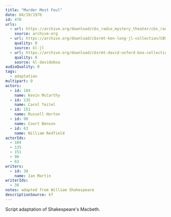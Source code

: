 ```yaml
---
title: "Murder Most Foul"
date: 04/19/1976
id: 470
urls: 
  - url: https://archive.org/download/cbs_radio_mystery_theater/cbs_radio_mystery_theater-0451-0500.zip/cbs_radio_mystery_theater-0451-0500%2Fcbsrmt_0470_murder_most_foul.mp3
    source: archive-org
  - url: https://archive.org/download/cbsrmt-ken-long-jl-collection/CBSRMT - 760419 0470 Murder Most Foul_jl.mp3
    quality: 0
    source: kl-jl
  - url: https://archive.org/download/cbsrmt-david-oxford-boa-collection/CBSRMT-760419-0470-Murder-Most-Foul-(128-44)_WBBM-JE-{BoA}.mp3
    quality: 0
    source: kl-davidoboa
audioQuality: 0
tags: 
  - adaptation
multipart: 0
actors:  
  - id: 104
    name: Kevin McCarthy  
  - id: 135
    name: Carol Teitel  
  - id: 151
    name: Russell Horton  
  - id: 90
    name: Court Benson  
  - id: 63
    name: William Redfield
actorIds:  
  - 104  
  - 135  
  - 151  
  - 90  
  - 63
writers:  
  - id: 38
    name: Ian Martin
writerIds:  
  - 38
notes: adapted from William Shakespeare
descriptionSource: kf
---
```

Script adaptation of Shakespeare's Macbeth.